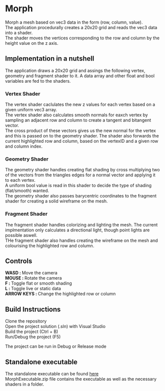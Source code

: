 # Morph

Morph a mesh based on vec3 data in the form (row, column, value).  
The application procedurally creates a 20x20 grid and reads the vec3 data into a shader.  
The shader moves the vertices corresponding to the row and column by the height value on the z axis.


## Implementation in a nutshell

The application draws a 20x20 grid and assings the following vertex, geometry and fragment shader to it. A data array and other float and bool variables are fed to the shaders. 

### Vertex Shader
The vertex shader caclulates the new z values for each vertex based on a given uniform vec3 array.  
The vertex shader also calculates smooth normals for eaxch vertex by sampling an adjacent row and column to create a tangent and bitangent vector.  
The cross product of these vectors gives us the new normal for the vertex and this is passed on to the geometry shader.
The shader also forwards the current highlighted row and column, based on the vertexID and a given row and column index.

### Geometry Shader
The geometry shader handles creating flat shading by cross multiplying two of the vectors from the triangles edges for a normal vector and applying it to each vertex.  
A uniform bool value is read in this shader to decide the type of shading (flat/smooth) wanted.   
The geometry shader also passes barycentric coordinates to the fragment shader for creating a solid wireframe on the mesh.  

### Fragment Shader
The fragment shader handles colorizing and lighting the mesh. The current implmentation only calculates a directional light, though point lights are possible aswell.  
THe fragment shader also handles creating the wireframe on the mesh and colourising the highlighted row and column.




## Controls

<strong>WASD : </strong> Move the camera  
<strong>MOUSE : </strong> Rotate the camera  
<strong>F : </strong> Toggle flat or smooth shading  
<strong>L : </strong>Toggle live or static data  
<strong> ARROW KEYS : </strong> Change the highlighted row or column  


## Build Instructions
Clone the repository  
Open the project solution (.sln) with Visual Studio    
Build the project (Ctrl + B)  
Run/Debug the project (F5) 
  
The project can be run in Debug or Release mode

## Standalone executable

The standalone executable can be found [here](https://github.com/ppouke/Morph/releases/tag/v1.0)  
MorphExecutable.zip file contains the executable as well as the  necessary shaders in a folder.

